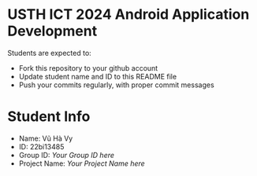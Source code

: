 USTH ICT 2024 Android Application Development
=====================================================

Students are expected to:

* Fork this repository to your github account
* Update student name and ID to this README file
* Push your commits regularly, with proper commit messages

Student Info
=======================

* Name: Vũ Hà Vy
* ID: 22bi13485
* Group ID: *Your Group ID here*
* Project Name: *Your Project Name here*
